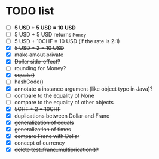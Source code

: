 # TODO list

- [ ] **5 USD + 5 USD = 10 USD**
- [ ] 5 USD + 5 USD returns `Money`
- [ ] 5 USD + 10CHF = 10 USD (if the rate is 2:1)
- [x] ~~5 USD * 2 = 10 USD~~
- [x] ~~make amout private~~
- [x] ~~Dollar side-effect?~~
- [ ] rounding for Money?
- [x] ~~equals()~~
- [ ] hashCode()
- [x] ~~annotate a instance argument (like object type in Java)?~~
- [ ] compare to the equality of None
- [ ] compare to the equality of other objects
- [x] ~~5CHF * 2 = 10CHF~~
- [x] ~~duplications between Dollar and Franc~~
- [x] ~~generalization of equals~~
- [x] ~~generalization of times~~
- [x] ~~compare Franc with Dollar~~
- [x] ~~concept of currency~~
- [x] ~~delete test_franc_multiprication()?~~
